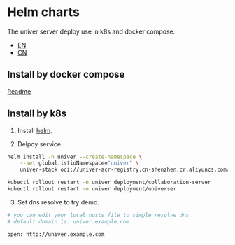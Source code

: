 
# Helm charts

The univer server deploy use in k8s and docker compose.

- [EN](./README.md)
- [CN](./README-CN.md)


## Install by docker compose

[Readme](./docker-compose/README.md)


## Install by k8s

1. Install [helm](https://helm.sh/docs/intro/install/).

2. Delpoy service.
```bash
helm install -n univer --create-namespace \
    --set global.istioNamespace="univer" \
    univer-stack oci://univer-acr-registry.cn-shenzhen.cr.aliyuncs.com/helm-charts/univer-stack

kubectl rollout restart -n univer deployment/collaboration-server
kubectl rollout restart -n univer deployment/universer
```

3. Set dns resolve to try demo.
```bash
# you can edit your local hosts file to simple resolve dns.
# default domain is: univer.example.com

open: http://univer.example.com
```